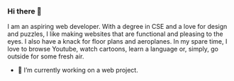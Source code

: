 ### Hi there 👋

I am an aspiring web developer. With a degree in CSE and a love for design and puzzles, I like making websites that are functional and pleasing to the eyes. I also have a knack for floor plans and aeroplanes. 
In my spare time, I love to browse Youtube, watch cartoons, learn a language or, simply, go outside for some fresh air.

- 🔭 I’m currently working on a web project.

<!--
**mstrifaa/mstrifaa** is a ✨ _special_ ✨ repository because its `README.md` (this file) appears on your GitHub profile.

Here are some ideas to get you started:


- 🌱 I’m currently learning ...
- 👯 I’m looking to collaborate on ...
- 🤔 I’m looking for help with ...
- 💬 Ask me about ...
- 📫 How to reach me: ...
- 😄 Pronouns: ...
- ⚡ Fun fact: ...
-->
